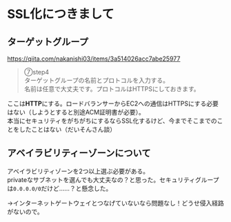 # SSL化につきまして

## ターゲットグループ

https://qiita.com/nakanishi03/items/3a514026acc7abe25977

> ⑦step4  
ターゲットグループの名前とプロトコルを入力する。  
名前は任意で大丈夫です。プロトコルはHTTPSにしておきます。

ここは**HTTP**にする。ロードバランサーからEC2への通信はHTTPSにする必要はない（しようとすると別途ACM証明書が必要）。  
本当にセキュリティをがちがちにするならSSL化するけど、今までそこまでのことをしたことはない（だいそんさん談）


## アベイラビリティーゾーンについて

アベイラビリティゾーンを2つ以上選ぶ必要がある。  
privateなサブネットを選んでも大丈夫なの？と思った。セキュリティグループは`0.0.0.0/0`だけど……？と懸念した。

→インターネットゲートウェイとつなげていないなら問題なし！どうせ侵入経路がないので。
